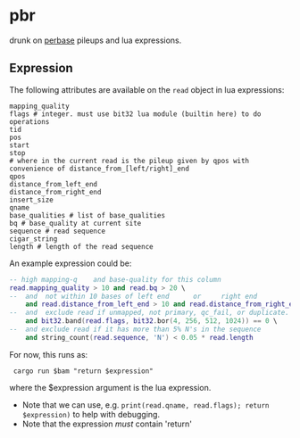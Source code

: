 # pbr
drunk on [perbase](https://github.com/sstadick/perbase) pileups and lua expressions.

## Expression

The following attributes are available on the `read` object in lua expressions:

```        
mapping_quality
flags # integer. must use bit32 lua module (builtin here) to do operations
tid
pos
start
stop
# where in the current read is the pileup given by qpos with convenience of distance_from_[left/right]_end
qpos
distance_from_left_end 
distance_from_right_end
insert_size
qname
base_qualities # list of base_qualities
bq # base_quality at current site
sequence # read sequence
cigar_string
length # length of the read sequence
```

An example expression could be:

```lua
-- high mapping-q    and base-quality for this column 
read.mapping_quality > 10 and read.bq > 20 \
--  and  not within 10 bases of left end      or     right end 
    and read.distance_from_left_end > 10 and read.distance_from_right_end > 10 \
--  and  exclude read if unmapped, not primary, qc_fail, or duplicate. 
    and bit32.band(read.flags, bit32.bor(4, 256, 512, 1024)) == 0 \
--  and exclude read if it has more than 5% N's in the sequence
    and string_count(read.sequence, 'N') < 0.05 * read.length
```


For now, this runs as:

```
 cargo run $bam "return $expression"
```
where the $expression argument is the lua expression.

+ Note that we can use, e.g. `print(read.qname, read.flags); return $expression)` to help with debugging.
+ Note that the expression *must* contain 'return'
